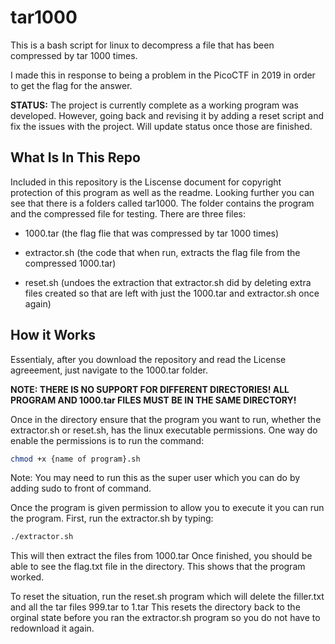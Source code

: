 # tar1000

This is a bash script for linux to decompress a file that has been compressed by tar 1000 times.

I made this in response to being a problem in the PicoCTF in 2019 in order to get the flag for the answer.

**STATUS:** The project is currently complete as a working program was developed. However, going back and revising it by adding a reset script and fix the issues with the project. Will update status once those are finished.

## What Is In This Repo

Included in this repository is the Liscense document for copyright protection of this program as well as the readme.
Looking further you can see that there is a folders called tar1000. The folder contains the program and the compressed file for testing. There are three files:

- 1000.tar (the flag flie that was compressed by tar 1000 times)

- extractor.sh (the code that when run, extracts the flag file from the compressed 1000.tar)

- reset.sh (undoes the extraction that extractor.sh did by deleting extra files created so that are left with just the 1000.tar and extractor.sh once again)

## How it Works

Essentialy, after you download the repository and read the License agreeement, just navigate to the 1000.tar folder.

**NOTE: THERE IS NO SUPPORT FOR DIFFERENT DIRECTORIES! ALL PROGRAM AND 1000.tar FILES MUST BE IN THE SAME DIRECTORY!**

Once in the directory ensure that the program you want to run, whether the extractor.sh or reset.sh, has the linux executable permissions. One way do enable the permissions is to run the command:

```bash
chmod +x {name of program}.sh
```

Note: You may need to run this as the super user which you can do by adding sudo to front of command.

Once the program is given permission to allow you to execute it you can run the program. First, run the extractor.sh by typing:

```bash
./extractor.sh
```

This will then extract the files from 1000.tar
Once finished, you should be able to see the flag.txt file in the directory. This shows that the program worked.

To reset the situation, run the reset.sh program which will delete the filler.txt and all the tar files 999.tar to 1.tar
This resets the directory back to the orginal state before you ran the extractor.sh program so you do not have to redownload it again.